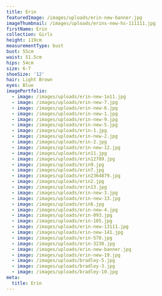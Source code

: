 ```yaml
---
title: Erin
featuredImage: /images/uploads/erin-new-banner.jpg
imageThumbnail: /images/uploads/erins-new-hs-111111.jpg
firstName: Erin
collection: Girls
height: 119cm
measurementType: bust
bust: 55cm
waist: 51.5cm
hips: 54cm
size: 6-7
shoeSize: '12'
hair: Light Brown
eyes: Blue
imagePortfolio:
  - image: /images/uploads/erin-new-1o11.jpg
  - image: /images/uploads/erin-new-7.jpg
  - image: /images/uploads/erin-new-6.jpg
  - image: /images/uploads/erin-new-1.jpg
  - image: /images/uploads/erin-new-9.jpg
  - image: /images/uploads/erin-new-5.jpg
  - image: /images/uploads/erin-1.jpg
  - image: /images/uploads/erin-new-2.jpg
  - image: /images/uploads/erin-2.jpg
  - image: /images/uploads/erin-new-12.jpg
  - image: /images/uploads/erin11.jpg
  - image: /images/uploads/erin12789.jpg
  - image: /images/uploads/erin9.jpg
  - image: /images/uploads/erin7.jpg
  - image: /images/uploads/erin2364879.jpg
  - image: /images/uploads/erin2.jpg
  - image: /images/uploads/erin13.jpg
  - image: /images/uploads/erin-new-3.jpg
  - image: /images/uploads/erin-new-13.jpg
  - image: /images/uploads/erin6.jpg
  - image: /images/uploads/erin-new-4.jpg
  - image: /images/uploads/erin-093.jpg
  - image: /images/uploads/erin-185.jpg
  - image: /images/uploads/erin-new-13111.jpg
  - image: /images/uploads/erin-new-141.jpg
  - image: /images/uploads/erin-570.jpg
  - image: /images/uploads/erin-3238.jpg
  - image: /images/uploads/erin-new-banner.jpg
  - image: /images/uploads/erin-new-19.jpg
  - image: /images/uploads/bradley-5.jpg
  - image: /images/uploads/bradley-3.jpg
  - image: /images/uploads/bradley-10.jpg
meta:
  title: Erin
---
```


